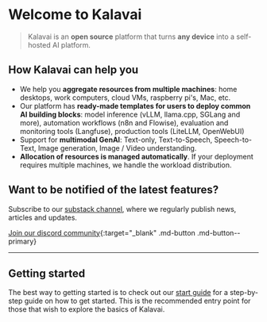 # Welcome to Kalavai

> Kalavai is an **open source** platform that turns **any device** into a self-hosted AI platform. 

## How Kalavai can help you

- We help you **aggregate resources from multiple machines**: home desktops, work computers, cloud VMs, raspberry pi's, Mac, etc.
- Our platform has **ready-made templates for users to deploy common AI building blocks**: model inference (vLLM, llama.cpp, SGLang and more), automation workflows (n8n and Flowise), evaluation and monitoring tools (Langfuse), production tools (LiteLLM, OpenWebUI)
- Support for **multimodal GenAI**: Text-only, Text-to-Speech, Speech-to-Text, Image generation, Image / Video understanding.
- **Allocation of resources is managed automatically**. If your deployment requires multiple machines, we handle the workload distribution.


## Want to be notified of the latest features? 

Subscribe to our [substack channel](https://kalavainet.substack.com/), where we regularly publish news, articles and updates.

[Join our discord community](https://discord.gg/YN6ThTJKbM){:target="_blank" .md-button .md-button--primary}

---

## Getting started

The best way to getting started is to check out our [start guide](getting_started.md) for a step-by-step guide on how to get started. This is the recommended entry point for those that wish to explore the basics of Kalavai.
